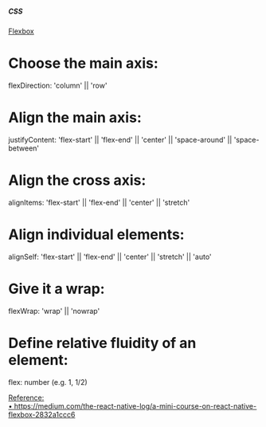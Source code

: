 ##### CSS



<ins>Flexbox<ins>

# Choose the main axis:
flexDirection: 'column' || 'row'

# Align the main axis:
justifyContent: 'flex-start' || 'flex-end' || 'center' || 'space-around' || 'space-between'

# Align the cross axis:
alignItems: 'flex-start' || 'flex-end' || 'center' || 'stretch'

# Align individual elements:
alignSelf: 'flex-start' || 'flex-end' || 'center' || 'stretch' || 'auto'

# Give it a wrap:
flexWrap: 'wrap' || 'nowrap'

# Define relative fluidity of an element:
flex: number (e.g. 1, 1/2)





<ins>Reference:<ins>  
	• https://medium.com/the-react-native-log/a-mini-course-on-react-native-flexbox-2832a1ccc6

